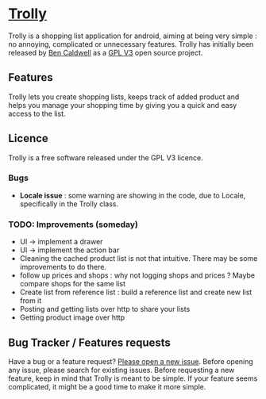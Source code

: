 # [Trolly](http://github.com/djiko/trolly)

Trolly is a shopping list application for android, aiming at being very simple : no annoying, complicated or unnecessary features. 
Trolly has initially been released by [Ben Caldwell](https://code.google.com/p/trolly/) as a [GPL V3](http://www.gnu.org/licenses/gpl.html) open source project.

## Features

Trolly lets you create shopping lists, keeps track of added product and helps you manage your shopping time by giving you a quick and easy access to the list. 

## Licence

Trolly is a free software released under the GPL V3 licence. 

### Bugs
  + **Locale issue** : some warning are showing in the code, due to Locale, specifically in the Trolly class.

### TODO: Improvements (someday)
  * UI -> implement a drawer
  * UI -> implement the action bar
  * Cleaning the cached product list is not that intuitive. There may be some improvements to do there. 
  * follow up prices and shops : why not logging shops and prices ? Maybe compare shops for the same list
  * Create list from reference list : build a reference list and create new list from it
  * Posting and getting lists over http to share your lists
  * Getting product image over http

## Bug Tracker / Features requests

Have a bug or a feature request? [Please open a new issue](https://bitbucket.org/Djiko/trolly/issues). 
Before opening any issue, please search for existing issues.
Before requesting a new feature, keep in mind that Trolly is meant to be simple. If your feature seems complicated, it might be a good time to make it more simple.
